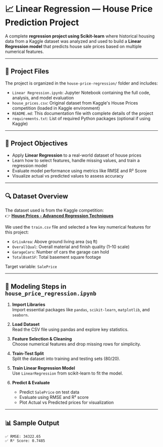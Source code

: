 # 📈 Linear Regression — House Price Prediction Project

A complete **regression project using Scikit-learn** where historical housing data from a Kaggle dataset was analyzed and used to build a **Linear Regression model** that predicts house sale prices based on multiple numerical features.

---

## 📁 Project Files

The project is organized in the `house-price-regression/` folder and includes:

- `Linear Regression.ipynb`: Jupyter Notebook containing the full code, analysis, and model evaluation  
- `house_prices.csv`: Original dataset from Kaggle's House Prices competition (loaded in Kaggle environment)  
- `README.md`: This documentation file with complete details of the project  
- `requirements.txt`: List of required Python packages (optional if using Kaggle)

---

## 🎯 Project Objectives

- Apply **Linear Regression** to a real-world dataset of house prices  
- Learn how to select features, handle missing values, and train a regression model  
- Evaluate model performance using metrics like RMSE and R² Score  
- Visualize actual vs predicted values to assess accuracy  

---

## 🔍 Dataset Overview

The dataset used is from the Kaggle competition:  
👉 **[House Prices - Advanced Regression Techniques](https://www.kaggle.com/competitions/house-prices-advanced-regression-techniques)**

We used the `train.csv` file and selected a few key numerical features for this project:
- `GrLivArea`: Above ground living area (sq ft)  
- `OverallQual`: Overall material and finish quality (1–10 scale)  
- `GarageCars`: Number of cars the garage can hold  
- `TotalBsmtSF`: Total basement square footage  

Target variable: `SalePrice`

---

## 🧠 Modeling Steps in `house_price_regression.ipynb`

1. **Import Libraries**  
   Import essential packages like `pandas`, `scikit-learn`, `matplotlib`, and `seaborn`.

2. **Load Dataset**  
   Read the CSV file using pandas and explore key statistics.

3. **Feature Selection & Cleaning**  
   Choose numerical features and drop missing rows for simplicity.

4. **Train-Test Split**  
   Split the dataset into training and testing sets (80/20).

5. **Train Linear Regression Model**  
   Use `LinearRegression` from scikit-learn to fit the model.

6. **Predict & Evaluate**  
   - Predict `SalePrice` on test data  
   - Evaluate using RMSE and R² score  
   - Plot Actual vs Predicted prices for visualization

---

## 📊 Sample Output

```text
✅ RMSE: 34322.65  
✅ R² Score: 0.7485
